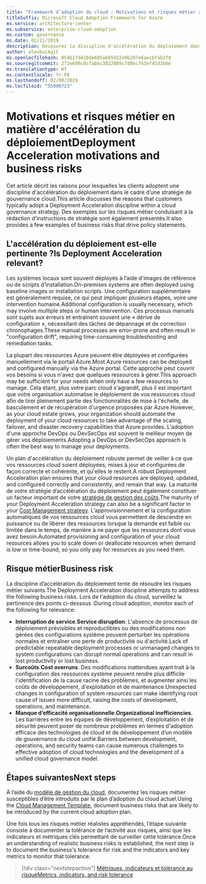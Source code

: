 ```yaml
---
title: "Framework d’adoption du cloud : Motivations et risques métier à l'origine d'une accélération du déploiement"
titleSuffix: Microsoft Cloud Adoption Framework for Azure
ms.service: architecture-center
ms.subservice: enterprise-cloud-adoption
ms.custom: governance
ms.date: 02/11/2019
description: Découvrez la discipline d'accélération du déploiement dans le cadre d’une stratégie de gouvernance cloud.
author: alexbuckgit
ms.openlocfilehash: 854b1fd420de605a665922e9b207e6aecbfab2f0
ms.sourcegitcommit: 273e690c0cfabbc3822089c7d8bc743ef41d2b6e
ms.translationtype: HT
ms.contentlocale: fr-FR
ms.lasthandoff: 02/08/2019
ms.locfileid: "55900723"
---
```

# <a name="deployment-acceleration-motivations-and-business-risks"></a><span data-ttu-id="abeeb-103">Motivations et risques métier en matière d'accélération du déploiement</span><span class="sxs-lookup"><span data-stu-id="abeeb-103">Deployment Acceleration motivations and business risks</span></span>

<span data-ttu-id="abeeb-104">Cet article décrit les raisons pour lesquelles les clients adoptent une discipline d'accélération du déploiement dans le cadre d’une stratégie de gouvernance cloud.</span><span class="sxs-lookup"><span data-stu-id="abeeb-104">This article discusses the reasons that customers typically adopt a Deployment Acceleration discipline within a cloud governance strategy.</span></span> <span data-ttu-id="abeeb-105">Des exemples sur les risques métier conduisant à la rédaction d’instructions de stratégie sont également présentés.</span><span class="sxs-lookup"><span data-stu-id="abeeb-105">It also provides a few examples of business risks that drive policy statements.</span></span>

<!-- markdownlint-disable MD026 -->

## <a name="is-deployment-acceleration-relevant"></a><span data-ttu-id="abeeb-106">L'accélération du déploiement est-elle pertinente ?</span><span class="sxs-lookup"><span data-stu-id="abeeb-106">Is Deployment Acceleration relevant?</span></span>

<span data-ttu-id="abeeb-107">Les systèmes locaux sont souvent déployés à l’aide d'images de référence ou de scripts d’installation.</span><span class="sxs-lookup"><span data-stu-id="abeeb-107">On-premises systems are often deployed using baseline images or installation scripts.</span></span> <span data-ttu-id="abeeb-108">Une configuration supplémentaire est généralement requise, ce qui peut impliquer plusieurs étapes, voire une intervention humaine.</span><span class="sxs-lookup"><span data-stu-id="abeeb-108">Additional configuration is usually necessary, which may involve multiple steps or human intervention.</span></span> <span data-ttu-id="abeeb-109">Ces processus manuels sont sujets aux erreurs et entraînent souvent une « dérive de configuration », nécessitant des tâches de dépannage et de correction chronophages.</span><span class="sxs-lookup"><span data-stu-id="abeeb-109">These manual processes are error-prone and often result in "configuration drift", requiring time-consuming troubleshooting and remediation tasks.</span></span>

<span data-ttu-id="abeeb-110">La plupart des ressources Azure peuvent être déployées et configurées manuellement via le portail Azure.</span><span class="sxs-lookup"><span data-stu-id="abeeb-110">Most Azure resources can be deployed and configured manually via the Azure portal.</span></span> <span data-ttu-id="abeeb-111">Cette approche peut couvrir vos besoins si vous n'avez que quelques ressources à gérer.</span><span class="sxs-lookup"><span data-stu-id="abeeb-111">This approach may be sufficient for your needs when only have a few resources to manage.</span></span> <span data-ttu-id="abeeb-112">Cela étant, plus votre parc cloud s'agrandit, plus il est important que votre organisation automatise le déploiement de vos ressources cloud afin de tirer pleinement partie des fonctionnalités de mise à l'échelle, de basculement et de récupération d'urgence proposées par Azure.</span><span class="sxs-lookup"><span data-stu-id="abeeb-112">However, as your cloud estate grows, your organization should automate the deployment of your cloud resources to take advantage of the scaling, failover, and disaster recovery capabilities that Azure provides.</span></span> <span data-ttu-id="abeeb-113">L'adoption d'une approche DevOps ou DevSecOps est souvent le meilleur moyen de gérer vos déploiements.</span><span class="sxs-lookup"><span data-stu-id="abeeb-113">Adopting a DevOps or DevSecOps approach is often the best way to manage your deployments.</span></span>

<span data-ttu-id="abeeb-114">Un plan d'accélération du déploiement robuste permet de veiller à ce que vos ressources cloud soient déployées, mises à jour et configurées de façon correcte et cohérente, et qu'elles le restent.</span><span class="sxs-lookup"><span data-stu-id="abeeb-114">A robust Deployment Acceleration plan ensures that your cloud resources are deployed, updated, and configured correctly and consistently, and remain that way.</span></span> <span data-ttu-id="abeeb-115">La maturité de votre stratégie d’accélération du déploiement peut également constituer un facteur important de votre [stratégie de gestion des coûts](../cost-management/overview.md).</span><span class="sxs-lookup"><span data-stu-id="abeeb-115">The maturity of your Deployment Acceleration strategy can also be a significant factor in your [Cost Management strategy](../cost-management/overview.md).</span></span> <span data-ttu-id="abeeb-116">L’approvisionnement et la configuration automatiques de vos ressources cloud vous permettent de descendre en puissance ou de libérer des ressources lorsque la demande est faible ou limitée dans le temps, de manière à ne payer que les ressources dont vous avez besoin.</span><span class="sxs-lookup"><span data-stu-id="abeeb-116">Automated provisioning and configuration of your cloud resources allows you to scale down or deallocate resources when demand is low or time-bound, so you only pay for resources as you need them.</span></span>

## <a name="business-risk"></a><span data-ttu-id="abeeb-117">Risque métier</span><span class="sxs-lookup"><span data-stu-id="abeeb-117">Business risk</span></span>

<span data-ttu-id="abeeb-118">La discipline d’accélération du déploiement tente de résoudre les risques métier suivants.</span><span class="sxs-lookup"><span data-stu-id="abeeb-118">The Deployment Acceleration discipline attempts to address the following business risks.</span></span> <span data-ttu-id="abeeb-119">Lors de l'adoption du cloud, surveillez la pertinence des points ci-dessous :</span><span class="sxs-lookup"><span data-stu-id="abeeb-119">During cloud adoption, monitor each of the following for relevance:</span></span>

- <span data-ttu-id="abeeb-120">**Interruption de service**.</span><span class="sxs-lookup"><span data-stu-id="abeeb-120">**Service disruption**.</span></span> <span data-ttu-id="abeeb-121">L'absence de processus de déploiement prévisibles et reproductibles ou des modifications non gérées des configurations système peuvent perturber les opérations normales et entraîner une perte de productivité ou d'activité.</span><span class="sxs-lookup"><span data-stu-id="abeeb-121">Lack of predictable repeatable deployment processes or unmanaged changes to system configurations can disrupt normal operations and can result in lost productivity or lost business.</span></span>
- <span data-ttu-id="abeeb-122">**Surcoûts**.</span><span class="sxs-lookup"><span data-stu-id="abeeb-122">**Cost overruns**.</span></span> <span data-ttu-id="abeeb-123">Des modifications inattendues ayant trait à la configuration des ressources système peuvent rendre plus difficile l'identification de la cause racine des problèmes, et augmenter ainsi les coûts de développement, d'exploitation et de maintenance.</span><span class="sxs-lookup"><span data-stu-id="abeeb-123">Unexpected changes in configuration of system resources can make identifying root cause of issues more difficult, raising the costs of development, operations, and maintenance.</span></span>
- <span data-ttu-id="abeeb-124">**Manque d’efficacité organisationnelle**.</span><span class="sxs-lookup"><span data-stu-id="abeeb-124">**Organizational inefficiencies**.</span></span> <span data-ttu-id="abeeb-125">Les barrières entre les équipes de développement, d’exploitation et de sécurité peuvent poser de nombreux problèmes en termes d'adoption efficace des technologies de cloud et de développement d’un modèle de gouvernance du cloud unifié.</span><span class="sxs-lookup"><span data-stu-id="abeeb-125">Barriers between development, operations, and security teams can cause numerous challenges to effective adoption of cloud technologies and the development of a unified cloud governance model.</span></span>

## <a name="next-steps"></a><span data-ttu-id="abeeb-126">Étapes suivantes</span><span class="sxs-lookup"><span data-stu-id="abeeb-126">Next steps</span></span>

<span data-ttu-id="abeeb-127">À l’aide du [modèle de gestion du cloud](./template.md), documentez les risques métier susceptibles d’être introduits par le plan d’adoption du cloud actuel.</span><span class="sxs-lookup"><span data-stu-id="abeeb-127">Using the [Cloud Management Template](./template.md), document business risks that are likely to be introduced by the current cloud adoption plan.</span></span>

<span data-ttu-id="abeeb-128">Une fois tous les risques métier réalistes appréhendés, l’étape suivante consiste à documenter la tolérance de l’activité aux risques, ainsi que les indicateurs et métriques clés permettant de surveiller cette tolérance.</span><span class="sxs-lookup"><span data-stu-id="abeeb-128">Once an understanding of realistic business risks is established, the next step is to document the business's tolerance for risk and the indicators and key metrics to monitor that tolerance.</span></span>

> [!div class="nextstepaction"]
> [<span data-ttu-id="abeeb-129">Métriques, indicateurs et tolérance au risque</span><span class="sxs-lookup"><span data-stu-id="abeeb-129">Metrics, indicators, and risk tolerance</span></span>](./metrics-tolerance.md)
